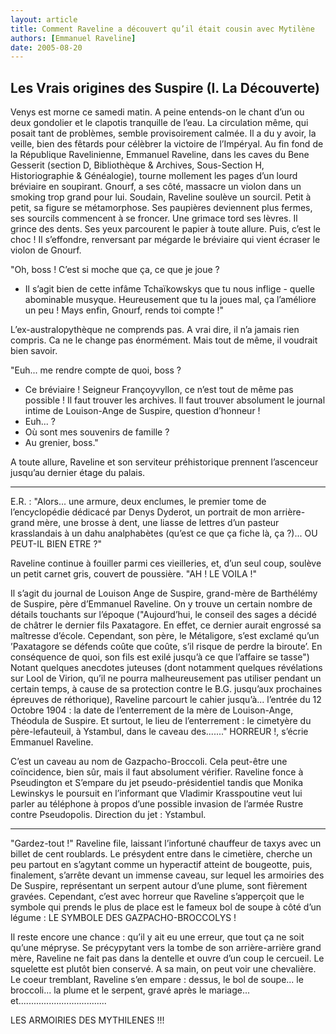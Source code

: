```yaml
---
layout: article
title: Comment Raveline a découvert qu’il était cousin avec Mytilène
authors: [Emmanuel Raveline]
date: 2005-08-20
---
```


## Les Vrais origines des Suspire (I. La Découverte)

Venys est morne ce samedi matin. A peine entends-on le chant d’un ou deux gondolier et le clapotis tranquille de l’eau. La circulation même, qui posait tant de problèmes, semble provisoirement calmée. Il a du y avoir, la veille, bien des fêtards pour célèbrer la victoire de l’Impéryal. Au fin fond de la République Ravelinienne, Emmanuel Raveline, dans les caves du Bene Gesserit (section D, Bibliothèque & Archives, Sous-Section H, Historiographie & Généalogie), tourne mollement les pages d’un lourd bréviaire en soupirant. Gnourf, a ses côté, massacre un violon dans un smoking trop grand pour lui. Soudain, Raveline soulève un sourcil. Petit à petit, sa figure se métamorphose. Ses paupières deviennent plus fermes, ses sourcils commencent à se froncer. Une grimace tord ses lèvres. Il grince des dents. Ses yeux parcourent le papier à toute allure. Puis, c’est le choc ! Il s’effondre, renversant par mégarde le bréviaire qui vient écraser le violon de Gnourf.

"Oh, boss ! C’est si moche que ça, ce que je joue ?
-  Il s’agit bien de cette infâme Tchaïkowskys que tu nous inflige - quelle abominable musyque. Heureusement que tu la joues mal, ça l’améliore un peu ! Mays enfin, Gnourf, rends toi compte !"

L’ex-australopythèque ne comprends pas. A vrai dire, il n’a jamais rien compris. Ca ne le change pas énormément. Mais tout de même, il voudrait bien savoir.

"Euh... me rendre compte de quoi, boss ?
-  Ce bréviaire ! Seigneur Françoyvyllon, ce n’est tout de même pas possible ! Il faut trouver les archives. Il faut trouver absolument le journal intime de Louison-Ange de Suspire, question d’honneur !
-  Euh... ?
-  Où sont mes souvenirs de famille ?
-  Au grenier, boss."

A toute allure, Raveline et son serviteur préhistorique prennent l’ascenceur jusqu’au dernier étage du palais.

---

E.R. : "Alors... une armure, deux enclumes, le premier tome de l’encyclopédie dédicacé par Denys Dyderot, un portrait de mon arrière-grand mère, une brosse à dent, une liasse de lettres d’un pasteur krasslandais à un dahu analphabètes (qu’est ce que ça fiche là, ça ?)... OU PEUT-IL BIEN ETRE ?"

Raveline continue à fouiller parmi ces vieilleries, et, d’un seul coup, soulève un petit carnet gris, couvert de poussière. "AH ! LE VOILA !"

Il s’agit du journal de Louison Ange de Suspire, grand-mère de Barthélémy de Suspire, père d’Emmanuel Raveline. On y trouve un certain nombre de détails touchants sur l’époque ("Aujourd’hui, le conseil des sages a décidé de châtrer le dernier fils Paxatagore. En effet, ce dernier aurait engrossé sa maîtresse d’école. Cependant, son père, le Métaligore, s’est exclamé qu’un ’Paxatagore se défends coûte que coûte, s’il risque de perdre la biroute’. En conséquence de quoi, son fils est exilé jusqu’à ce que l’affaire se tasse") Notant quelques anecdotes juteuses (dont notamment quelques révélations sur Lool de Virion, qu’il ne pourra malheureusement pas utiliser pendant un certain temps, à cause de sa protection contre le B.G. jusqu’aux prochaines épreuves de réthorique), Raveline parcourt le cahier jusqu’à... l’entrée du 12 Octobre 1904 : la date de l’enterrement de la mère de Louison-Ange, Théodula de Suspire. Et surtout, le lieu de l’enterrement : le cimetyère du père-lefauteuil, à Ystambul, dans le caveau des......." HORREUR !, s’écrie Emmanuel Raveline.

C’est un caveau au nom de Gazpacho-Broccoli. Cela peut-être une coïncidence, bien sûr, mais il faut absolument vérifier. Raveline fonce à Pseudington et S’empare du jet pseudo-présidentiel tandis que Monika Lewinskys le poursuit en l’informant que Vladimir Krasspoutine veut lui parler au téléphone à propos d’une possible invasion de l’armée Rustre contre Pseudopolis. Direction du jet : Ystambul.

---

"Gardez-tout !" Raveline file, laissant l’infortuné chauffeur de taxys avec un billet de cent roublards. Le présydent entre dans le cimetière, cherche un peu partout en s’agytant comme un hyperactif atteint de bougeotte, puis, finalement, s’arrête devant un immense caveau, sur lequel les armoiries des De Suspire, représentant un serpent autour d’une plume, sont fièrement gravées. Cependant, c’est avec horreur que Raveline s’apperçoit que le symbole qui prends le plus de place est le fameux bol de soupe à côté d’un légume : LE SYMBOLE DES GAZPACHO-BROCCOLYS !

Il reste encore une chance : qu’il y ait eu une erreur, que tout ça ne soit qu’une mépryse. Se précypytant vers la tombe de son arrière-arrière grand mère, Raveline ne fait pas dans la dentelle et ouvre d’un coup le cercueil. Le squelette est plutôt bien conservé. A sa main, on peut voir une chevalière. Le coeur tremblant, Raveline s’en empare : dessus, le bol de soupe... le broccoli... la plume et le serpent, gravé après le mariage... et...................................

LES ARMOIRIES DES MYTHILENES !!!